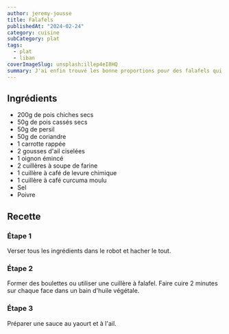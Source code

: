 ```yaml
---
author: jeremy-jousse
title: Falafels
publishedAt: "2024-02-24"
category: cuisine
subCategory: plat
tags:
  - plat
  - liban
coverImageSlug: unsplash:illep4eI8HQ
summary: J'ai enfin trouvé les bonne proportions pour des falafels qui se tiennent à la cuisson
---
```


## Ingrédients

- 200g de pois chiches secs
- 50g de pois cassés secs
- 50g de persil
- 50g de coriandre
- 1 carrotte rappée
- 2 gousses d'ail ciselées
- 1 oignon émincé
- 2 cuillères à soupe de farine
- 1 cuillère à café de levure chimique
- 1 cuillère à café curcuma moulu
- Sel
- Poivre

## Recette

### Étape 1

Verser tous les ingrédients dans le robot et hacher le tout.

### Étape 2

Former des boulettes ou utiliser une cuillère à falafel. Faire cuire 2 minutes sur chaque face dans un bain d'huile végétale.

### Étape 3

Préparer une sauce au yaourt et à l'ail.
